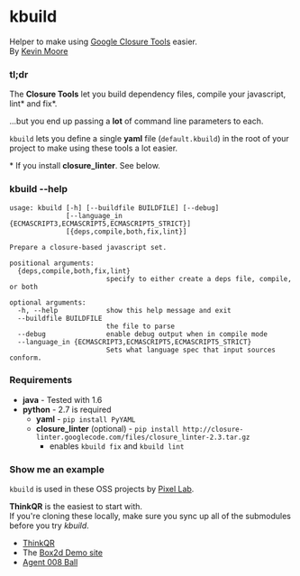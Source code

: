 # kbuild

Helper to make using [Google Closure Tools](http://code.google.com/closure/) easier.  
By [Kevin Moore](http://j832.com)

### tl;dr

The **Closure Tools** let you build dependency files, compile your javascript, lint\* and fix\*.

...but you end up passing a **lot** of command line parameters to each.

`kbuild` lets you define a single **yaml** file (`default.kbuild`) in the root of your project to make using these tools a lot easier.

\* If you install **closure_linter**. See below.

### kbuild --help

    usage: kbuild [-h] [--buildfile BUILDFILE] [--debug]
                  [--language_in {ECMASCRIPT3,ECMASCRIPT5,ECMASCRIPT5_STRICT}]
                  [{deps,compile,both,fix,lint}]

    Prepare a closure-based javascript set.

    positional arguments:
      {deps,compile,both,fix,lint}
                            specify to either create a deps file, compile, or both

    optional arguments:
      -h, --help            show this help message and exit
      --buildfile BUILDFILE
                            the file to parse
      --debug               enable debug output when in compile mode
      --language_in {ECMASCRIPT3,ECMASCRIPT5,ECMASCRIPT5_STRICT}
                            Sets what language spec that input sources conform.

### Requirements

* **java** - Tested with 1.6
* **python** - 2.7 is required
    * **yaml** - `pip install PyYAML`
    * **closure_linter** (optional) - `pip install http://closure-linter.googlecode.com/files/closure_linter-2.3.tar.gz`
        * enables `kbuild fix` and `kbuild lint`

### Show me an example

`kbuild` is used in these OSS projects by [Pixel Lab](http://thinkpixellab.com).

**ThinkQR** is the easiest to start with.  
If you're cloning these locally, make sure you sync up all of the submodules before you try _kbuild_.

* [ThinkQR](https://github.com/thinkpixellab/thinkqr)
* The [Box2d Demo site](https://github.com/thinkpixellab/box2dWeb)
* [Agent 008 Ball](https://github.com/thinkpixellab/agent8ball)

